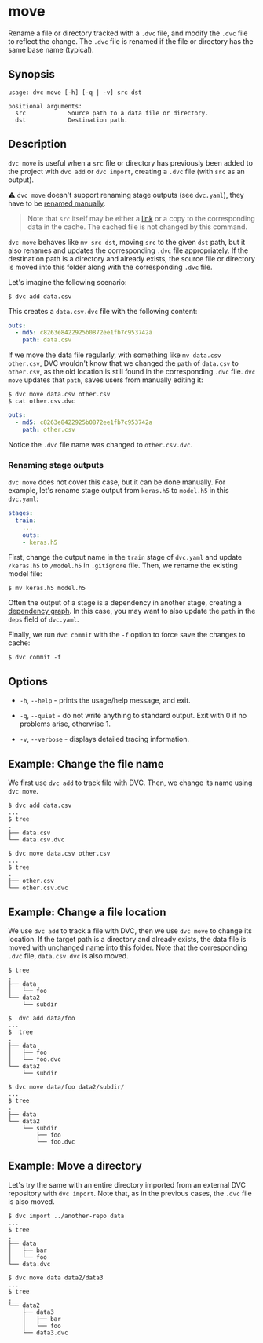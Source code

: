 # move

Rename a file or directory tracked with a `.dvc` file, and modify the `.dvc`
file to reflect the change. The `.dvc` file is renamed if the file or directory
has the same base name (typical).

## Synopsis

```usage
usage: dvc move [-h] [-q | -v] src dst

positional arguments:
  src            Source path to a data file or directory.
  dst            Destination path.
```

## Description

`dvc move` is useful when a `src` file or directory has previously been added to
the <abbr>project</abbr> with `dvc add` or `dvc import`, creating a `.dvc` file
(with `src` as an output).

⚠️ `dvc move` doesn't support renaming stage <abbr>outputs</abbr> (see
`dvc.yaml`), they have to be [renamed manually](#renaming-stage-outputs).

> Note that `src` itself may be either a
> [link](/doc/user-guide/data-management/large-dataset-optimization#file-link-types-for-the-dvc-cache)
> or a copy to the corresponding data in the cache. The <abbr>cached</abbr> file
> is not changed by this command.

`dvc move` behaves like `mv src dst`, moving `src` to the given `dst` path, but
it also renames and updates the corresponding `.dvc` file appropriately. If the
destination path is a directory and already exists, the source file or directory
is moved into this folder along with the corresponding `.dvc` file.

Let's imagine the following scenario:

```dvc
$ dvc add data.csv
```

This creates a `data.csv.dvc` file with the following content:

```yaml
outs:
  - md5: c8263e8422925b0872ee1fb7c953742a
    path: data.csv
```

If we move the data file regularly, with something like `mv data.csv other.csv`,
DVC wouldn't know that we changed the `path` of `data.csv` to `other.csv`, as
the old location is still found in the corresponding `.dvc` file. `dvc move`
updates that `path`, saves users from manually editing it:

```dvc
$ dvc move data.csv other.csv
$ cat other.csv.dvc
```

```yaml
outs:
  - md5: c8263e8422925b0872ee1fb7c953742a
    path: other.csv
```

Notice the `.dvc` file name was changed to `other.csv.dvc`.

### Renaming stage outputs

`dvc move` does not cover this case, but it can be done manually. For example,
let's rename stage <abbr>output</abbr> from `keras.h5` to `model.h5` in this
`dvc.yaml`:

```yaml
stages:
  train:
    ...
    outs:
    - keras.h5
```

First, change the output name in the `train` stage of `dvc.yaml` and update
`/keras.h5` to `/model.h5` in `.gitignore` file. Then, we rename the existing
model file:

```dvc
$ mv keras.h5 model.h5
```

<admon type="info">

Often the output of a stage is a dependency in another stage, creating a
[dependency graph]. In this case, you may want to also update the `path` in the
`deps` field of `dvc.yaml`.

[dependency graph]: /doc/user-guide/pipelines/defining-pipelines

</admon>

Finally, we run `dvc commit` with the `-f` option to force save the changes to
<abbr>cache</abbr>:

```dvc
$ dvc commit -f
```

## Options

- `-h`, `--help` - prints the usage/help message, and exit.

- `-q`, `--quiet` - do not write anything to standard output. Exit with 0 if no
  problems arise, otherwise 1.

- `-v`, `--verbose` - displays detailed tracing information.

## Example: Change the file name

We first use `dvc add` to track file with DVC. Then, we change its name using
`dvc move`.

```dvc
$ dvc add data.csv
...
$ tree
.
├── data.csv
└── data.csv.dvc

$ dvc move data.csv other.csv
...
$ tree
.
├── other.csv
└── other.csv.dvc
```

## Example: Change a file location

We use `dvc add` to track a file with DVC, then we use `dvc move` to change its
location. If the target path is a directory and already exists, the data file is
moved with unchanged name into this folder. Note that the corresponding `.dvc`
file, `data.csv.dvc` is also moved.

```dvc
$ tree
.
├── data
│   └── foo
└── data2
    └── subdir

$  dvc add data/foo
...
$  tree
.
├── data
│   ├── foo
│   └── foo.dvc
└── data2
    └── subdir

$ dvc move data/foo data2/subdir/
...
$ tree
.
├── data
└── data2
    └── subdir
        ├── foo
        └── foo.dvc
```

## Example: Move a directory

Let's try the same with an entire directory imported from an external <abbr>DVC
repository</abbr> with `dvc import`. Note that, as in the previous cases, the
`.dvc` file is also moved.

```dvc
$ dvc import ../another-repo data
...
$ tree
.
├── data
│   ├── bar
│   └── foo
└── data.dvc

$ dvc move data data2/data3
...
$ tree
.
└── data2
    ├── data3
    │   ├── bar
    │   └── foo
    └── data3.dvc
```
